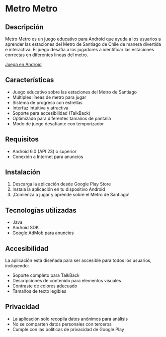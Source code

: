 # Metro Metro

## Descripción

Metro Metro es un juego educativo para Android que ayuda a los usuarios a aprender las estaciones del Metro de Santiago de Chile de manera divertida e interactiva. El juego desafía a los jugadores a identificar las estaciones correctas en diferentes líneas del metro.

[Juega en Android](https://play.google.com/store/apps/details?id=com.jorgecruces.metrometro)
## Características

- Juego educativo sobre las estaciones del Metro de Santiago
- Múltiples líneas de metro para jugar
- Sistema de progreso con estrellas
- Interfaz intuitiva y atractiva
- Soporte para accesibilidad (TalkBack)
- Optimizado para diferentes tamaños de pantalla
- Modo de juego desafiante con temporizador

## Requisitos

- Android 6.0 (API 23) o superior
- Conexión a Internet para anuncios

## Instalación

1. Descarga la aplicación desde Google Play Store
2. Instala la aplicación en tu dispositivo Android
3. ¡Comienza a jugar y aprende sobre el Metro de Santiago!

## Tecnologías utilizadas

- Java
- Android SDK
- Google AdMob para anuncios

## Accesibilidad

La aplicación está diseñada para ser accesible para todos los usuarios, incluyendo:

- Soporte completo para TalkBack
- Descripciones de contenido para elementos visuales
- Contraste de colores adecuado
- Tamaños de texto legibles

## Privacidad

- La aplicación solo recopila datos anónimos para análisis
- No se comparten datos personales con terceros
- Cumple con las políticas de privacidad de Google Play

